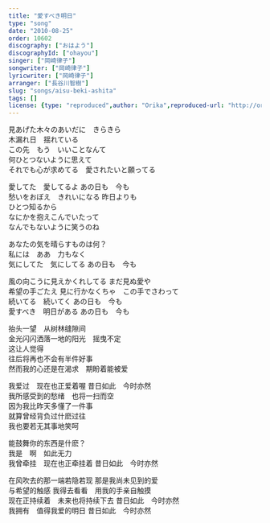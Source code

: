 ```yaml
---
title: "愛すべき明日"
type: "song"
date: "2010-08-25"
order: 10602
discography: ["おはよう"]
discographyId: ["ohayou"]
singer: ["岡崎律子"]
songwriter: ["岡崎律子"]
lyricwriter: ["岡崎律子"]
arranger: ["長谷川智樹"]
slug: "songs/aisu-beki-ashita"
tags: []
license: {type: "reproduced",author: "Orika",reproduced-url: "http://orikamushi.myweb.hinet.net/",reproduced-website: "織歌蟲網站"}
---
```


見あげた木々のあいだに　きらきら   
木漏れ日　揺れている   
この先　もう　いいことなんて  
 何ひとつないように思えて   
それでも心が求めてる　愛されたいと願ってる   
  
愛してた　愛してるよ あの日も　今も   
愁いをおぼえ　きれいになる 昨日よりも　  
ひとつ知るから   
なにかを抱えこんでいたって   
なんでもないように笑うのね   
  
あなたの気を晴らすものは何？   
私には　ああ　力もなく   
気にしてた　気にしてる あの日も　今も   
  
風の向こうに見えかくれしてる まだ見ぬ愛や　  
希望の手ごたえ 見に行かなくちゃ　この手でさわって   
続いてる　続いてく あの日も　今も   
愛すべき　明日がある あの日も　今も  
  
抬头一望　从树林缝隙间   
金光闪闪洒落一地的阳光　摇曳不定   
这让人觉得   
往后将再也不会有半件好事   
然而我的心还是在渴求　期盼着能被爱   
  
我爱过　现在也正爱着喔 昔日如此　今时亦然   
我所感受到的愁绪　也将一扫而空   
因为我比昨天多懂了一件事   
就算曾经背负过什麽过往   
我也要若无其事地笑呵   
  
能鼓舞你的东西是什麽？  
 我是　啊　如此无力   
我曾牵挂　现在也正牵挂着 昔日如此　今时亦然   
  
在风吹去的那一端若隐若现 那是我尚未见到的爱　  
与希望的触感 我得去看看　用我的手亲自触摸   
现在正持续着　未来也将持续下去 昔日如此　今时亦然   
我拥有　值得我爱的明日 昔日如此　今时亦然
